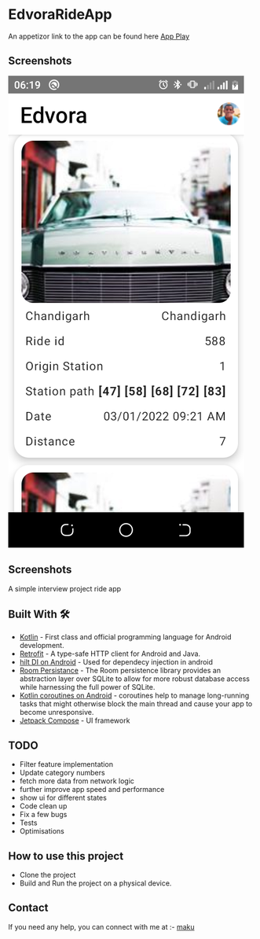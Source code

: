 ﻿# EdvoraRideApp
An appetizor link to the app can be found here [App Play](https://appetize.io/app/4d7q1epwq86f4geadfr1hkqrk4?device=pixel4&osVersion=11.0&scale=75)

## Screenshots
<img src="docs/main.png"/>

## Screenshots
A  simple interview project ride app

## Built With 🛠
- [Kotlin](https://kotlinlang.org/) - First class and official programming language for Android development.
- [Retrofit](https://square.github.io/retrofit/) - A type-safe HTTP client for Android and Java.
- [hilt DI on Android](https://kodein.org/Kodein-DI/?5.0/android) - Used for dependecy injection in android
- [Room Persistance](https://developer.android.com/topic/libraries/architecture/room) - The Room persistence library provides an abstraction layer over SQLite to allow for more robust database access while harnessing the full power of SQLite.
- [Kotlin coroutines on Android](https://developer.android.com/kotlin/coroutines) - coroutines help to manage long-running tasks that might otherwise block the main thread and cause your app to become unresponsive.
- [Jetpack Compose]() - UI framework

## TODO
- Filter feature implementation
- Update category numbers
- fetch more data from network logic
- further improve app speed and performance
- show ui for different states
- Code clean up
- Fix a few bugs
- Tests
- Optimisations 


## How to use this project
- Clone the project
- Build and Run the project on a physical device.

## Contact
If you need any help, you can connect with me at :- [maku](https://www.linkedin.com/in/maku-mazakpe-700a3a165/)

